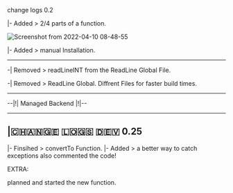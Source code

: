 change logs 0.2



 |- Added > 2/4 parts of a function.
 
 ![Screenshot from 2022-04-10 08-48-55](https://user-images.githubusercontent.com/86614978/162613780-75c9680b-a435-40d3-83b6-4e29bafd4e41.png)
 
 |- Added > manual Installation.

 ---------------------------------------------------------
 
 -| Removed > readLineINT from the ReadLine Global File.
 
 -| Removed > ReadLine Global. Diffrent Files for faster build times.
 
 --------------------------------------------------------------
 
 --|!| Managed Backend |!|-- 
 
 
 ------------------------------------------------------------------------------------------------
|🇨​​​​​🇭​​​​​🇦​​​​​🇳​​​​​🇬​​​​​🇪​​​​​ 🇱​​​​​🇴​​​​​🇬​​​​​🇸​​​​​ 🇩​​​​​🇪​​​​​🇻​​​​​ 0.25
 ------------------------------------------------------------------------------------------------

|- Finsihed >  convertTo Function.
|- Added >  a better way to catch exceptions also commented the code!


EXTRA:

planned and started the new function.
